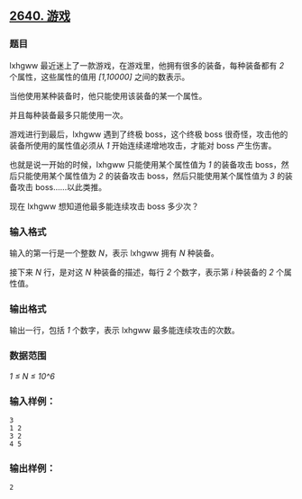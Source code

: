 ## [2640. 游戏](https://www.acwing.com/problem/content/2642/)

### 题目

lxhgww 最近迷上了一款游戏，在游戏里，他拥有很多的装备，每种装备都有 *2* 个属性，这些属性的值用 *[1,10000]* 之间的数表示。

当他使用某种装备时，他只能使用该装备的某一个属性。

并且每种装备最多只能使用一次。

游戏进行到最后，lxhgww 遇到了终极 boss，这个终极 boss 很奇怪，攻击他的装备所使用的属性值必须从 *1* 开始连续递增地攻击，才能对 boss 产生伤害。

也就是说一开始的时候，lxhgww 只能使用某个属性值为 *1* 的装备攻击 boss，然后只能使用某个属性值为 *2* 的装备攻击 boss，然后只能使用某个属性值为 *3* 的装备攻击 boss……以此类推。

现在 lxhgww 想知道他最多能连续攻击 boss 多少次？

### 输入格式

输入的第一行是一个整数 *N*，表示 lxhgww 拥有 *N* 种装备。

接下来 *N* 行，是对这 *N* 种装备的描述，每行 *2* 个数字，表示第 *i* 种装备的 *2* 个属性值。

### 输出格式

输出一行，包括 *1* 个数字，表示 lxhgww 最多能连续攻击的次数。

### 数据范围

*1 ≤ N ≤ 10^6*

### 输入样例：

```
3
1 2
3 2
4 5
```

### 输出样例：

```
2
```
